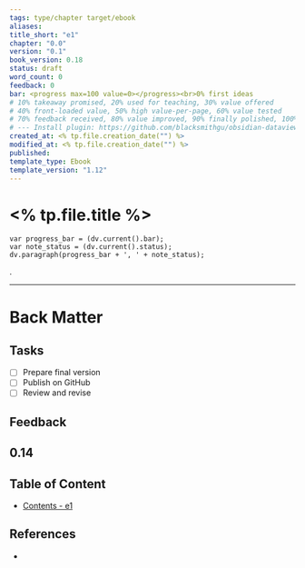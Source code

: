 ```yaml
---
tags: type/chapter target/ebook 
aliases:
title_short: "e1"
chapter: "0.0"
version: "0.1"
book_version: 0.18
status: draft
word_count: 0
feedback: 0
bar: <progress max=100 value=0></progress><br>0% first ideas
# 10% takeaway promised, 20% used for teaching, 30% value offered
# 40% front-loaded value, 50% high value-per-page, 60% value tested
# 70% feedback received, 80% value improved, 90% finally polished, 100% recommended
# --- Install plugin: https://github.com/blacksmithgu/obsidian-dataview
created_at: <% tp.file.creation_date("") %>
modified_at: <% tp.file.creation_date("") %>
published:
template_type: Ebook
template_version: "1.12"
---
```

<!--  
status: draft, final, published, revised 
bar: <progress max=100 value=0></progress><br> 0% first ideas 
		10% takeaway promised, 20% used for teaching, 30% value offered  
		40% front-loaded value, 50% high value-per-page, 60% value tested
		70% feedback received, 80% value improved, 90% finally polished, 100% recommended 
-->

# <% tp.file.title %>

```dataviewjs 
var progress_bar = (dv.current().bar);
var note_status = (dv.current().status);
dv.paragraph(progress_bar + ', ' + note_status);
```

<!-- Main content of this chapter -->
. 


---
# Back Matter
## Tasks
<!-- What remains to be done do get the final version? --> 

- [ ] Prepare final version 
- [ ] Publish on GitHub
- [ ] Review and revise

## Feedback
<!-- What remains for you to consider in the draft version? --> 
**0.14**
- 

## Table of Content
<!-- Links to chapters from e-book -->
- [Contents - e1](Contents%20-%20e1.md)


## References
<!-- Links to pages not referenced in the content -->
- 
